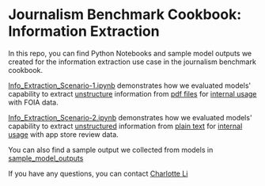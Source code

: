 # Journalism Benchmark Cookbook: Information Extraction
In this repo, you can find Python Notebooks and sample model outputs we created for the information extraction use case in the journalism benchmark cookbook. 

[Info_Extraction_Scenario-1.ipynb](https://colab.research.google.com/drive/1a0802LBBCeVTOcKdTdWTzwdr6FxAUXgY#scrollTo=_ocdJzPHGHlj) demonstrates how we evaluated models' capability to extract <ins>unstructure</ins> information from <ins>pdf files</ins> for <ins>internal usage</ins> with FOIA data.

[Info_Extraction_Scenario-2.ipynb](https://colab.research.google.com/drive/1K-TyIPcmZOxD6YeuKi3XveFDIVKXB7al#scrollTo=vBwXmrtmscme) demonstrates how we evaluated models' capability to extract <ins>unstructured</ins> information from <ins>plain text</ins> for <ins>internal usage</ins> with app store review data.

You can also find a sample output we collected from models in [sample_model_outputs](https://github.com/shallotly/news-eval-cookbook/tree/main/sample-model-outputs)

If you have any questions, you can contact [Charlotte Li](mailto:charlotte.li@u.northwestern.edu)
